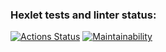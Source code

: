### Hexlet tests and linter status:
[![Actions Status](https://github.com/AlexSavOne/frontend-project-44/actions/workflows/hexlet-check.yml/badge.svg)](https://github.com/AlexSavOne/frontend-project-44/actions)
[![Maintainability](https://api.codeclimate.com/v1/badges/e09ef296937d7c2857a5/maintainability)](https://codeclimate.com/github/AlexSavOne/frontend-project-44/maintainability)

